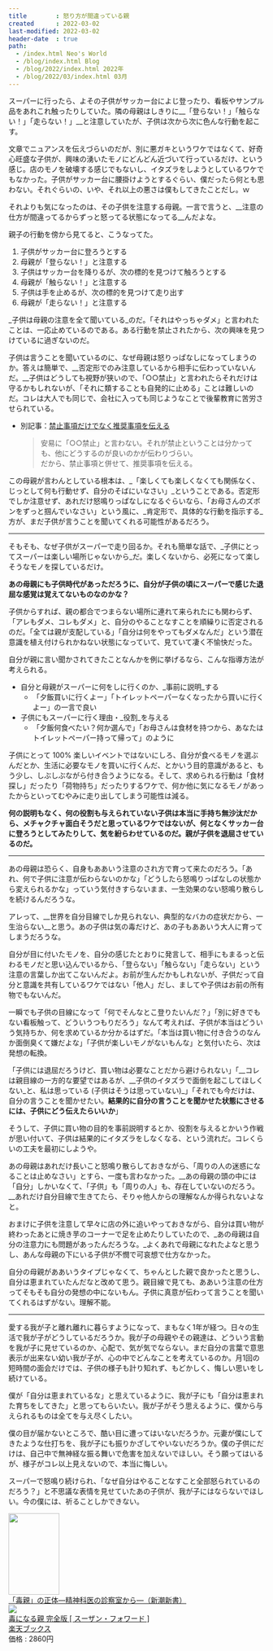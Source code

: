 ```yaml
---
title        : 怒り方が間違っている親
created      : 2022-03-02
last-modified: 2022-03-02
header-date  : true
path:
  - /index.html Neo's World
  - /blog/index.html Blog
  - /blog/2022/index.html 2022年
  - /blog/2022/03/index.html 03月
---
```


スーパーに行ったら、よその子供がサッカー台によじ登ったり、看板やサンプル品をあれこれ触ったりしていた。隣の母親はしきりに__「登らない！」「触らない！」「走らない！」__と注意していたが、子供は次から次に色んな行動を起こす。

文章でニュアンスを伝えづらいのだが、別に悪ガキというワケではなくて、好奇心旺盛な子供が、興味の湧いたモノにどんどん近づいて行っているだけ、という感じ。店のモノを破壊する感じでもないし、イタズラをしようとしているワケでもなかった。子供がサッカー台に腰掛けようとするぐらい、僕だったら何とも思わない。それぐらいの、いや、それ以上の悪さは僕もしてきたことだし。ｗ

それよりも気になったのは、その子供を注意する母親。一言で言うと、__注意の仕方が間違ってるからずっと怒ってる状態になってる__んだよな。

親子の行動を傍から見てると、こうなってた。

1. 子供がサッカー台に登ろうとする
2. 母親が「登らない！」と注意する
3. 子供はサッカー台を降りるが、次の標的を見つけて触ろうとする
4. 母親が「触らない！」と注意する
5. 子供は手を止めるが、次の標的を見つけて走り出す
6. 母親が「走らない！」と注意する

_子供は母親の注意を全て聞いている_のだ。「それはやっちゃダメ」と言われたことは、一応止めているのである。ある行動を禁止されたから、次の興味を見つけているに過ぎないのだ。

子供は言うことを聞いているのに、なぜ母親は怒りっぱなしになってしまうのか。答えは簡単で、__否定形でのみ注意しているから相手に伝わっていないんだ。__子供はどうしても視野が狭いので、「○○禁止」と言われたらそれだけは守るかもしれないが、「それに類することも自発的に止める」ことは難しいのだ。コレは大人でも同じで、会社に入っても同じようなことで後輩教育に苦労させられている。

- 別記事：[禁止事項だけでなく推奨事項を伝える](/tech/project-management/rather-recommendation-than-banned.html)
  > 安易に「○○禁止」と言わない。それが禁止ということは分かっても、他にどうするのが良いのかが伝わりづらい。  
  > だから、禁止事項と併せて、推奨事項を伝える。

この母親が言わんとしている根本は、_「楽しくても楽しくなくても関係なく、じっとして何も行動せず、自分のそばにいなさい」_ということである。否定形でしか注意せず、あれだけ怒鳴りっぱなしになるぐらいなら、「お母さんのズボンをずっと掴んでいなさい」という風に、_肯定形で、具体的な行動を指示する_方が、まだ子供が言うことを聞いてくれる可能性があるだろう。

---

そもそも、なぜ子供がスーパーで走り回るか。それも簡単な話で、_子供にとってスーパーは楽しい場所じゃないから_だ。楽しくないから、必死になって楽しそうなモノを探しているだけ。

__あの母親にも子供時代があっただろうに、自分が子供の頃にスーパーで感じた退屈な感覚は覚えてないものなのかな？__

子供からすれば、親の都合でつまらない場所に連れて来られたにも関わらず、「アレもダメ、コレもダメ」と、自分のやることなすことを順繰りに否定されるのだ。「全ては親が支配している」「自分は何をやってもダメなんだ」という潜在意識を植え付けられかねない状態になっていて、見ていて凄く不愉快だった。

自分が親に言い聞かされてきたことなんかを例に挙げるなら、こんな指導方法が考えられる。

- 自分と母親がスーパーに何をしに行くのか、_事前に説明_する
  - 「夕飯買いに行くよー」「トイレットペーパーなくなったから買いに行くよー」の一言で良い
- 子供にもスーパーに行く理由・_役割_を与える
  - 「夕飯何食べたい？何か選んで」「お母さんは食材を持つから、あなたはトイレットペーパー持って帰って」のように

子供にとって 100% 楽しいイベントではないにしろ、自分が食べるモノを選ぶんだとか、生活に必要なモノを買いに行くんだ、とかいう目的意識があると、もう少し、しぶしぶながら付き合うようになる。そして、求められる行動は「食材探し」だったり「荷物持ち」だったりするワケで、何か他に気になるモノがあったからといってむやみに走り出してしまう可能性は減る。

__何の説明もなく、何の役割も与えられていない子供は本当に手持ち無沙汰だから、メチャクチャ面白そうだと思っているワケではないが、何となくサッカー台に登ろうとしてみたりして、気を紛らわせているのだ。親が子供を退屈させているのだ。__

---

あの母親は恐らく、自身もああいう注意のされ方で育って来たのだろう。「あれ、何で子供に注意が伝わらないのかな」「どうしたら怒鳴りっぱなしの状態から変えられるかな」っていう気付きすらないまま、一生効果のない怒鳴り散らしを続けるんだろうな。

アレって、__世界を自分目線でしか見られない、典型的なバカの症状だから、一生治らない__と思う。あの子供は気の毒だけど、あの子もああいう大人に育ってしまうだろうな。

自分が目に付いたモノを、自分の感じたとおりに発言して、相手にもまるっと伝わるモノだと思い込んでいるから、「登らない」「触らない」「走らない」という注意の言葉しか出てこないんだよ。お前が生んだかもしれないが、子供だって自分と意識を共有しているワケではない「他人」だし、ましてや子供はお前の所有物でもないんだ。

一瞬でも子供の目線になって「何でそんなとこ登りたいんだ？」「別に好きでもない看板触って、どういうつもりだろう」なんて考えれば、子供が本当はどういう気持ちか、何を求めているか分かるはずだ。「本当は買い物に付き合うのなんか面倒臭くて嫌だよな」「子供が楽しいモノがないもんな」と気付いたら、次は発想の転換。

「子供には退屈だろうけど、買い物は必要なことだから避けられない」「__コレは親目線の一方的な要望ではあるが、__子供のイタズラで面倒を起こしてほしくない_と、私は思っている (子供はそうは思っていない)_」「それでも今だけは、自分の言うことを聞かせたい。__結果的に自分の言うことを聞かせた状態にさせるには、子供にどう伝えたらいいか__」

そうして、子供に買い物の目的を事前説明するとか、役割を与えるとかいう作戦が思い付いて、子供は結果的にイタズラをしなくなる、という流れだ。コレくらいの工夫を最初にしようや。

あの母親はあれだけ長いこと怒鳴り散らしておきながら、「周りの人の迷惑になることは止めなさい」とすら、一度も言わなかった。__あの母親の頭の中には「自分」しかいなくて、「子供」も「周りの人」も、存在していないのだろう。__あれだけ自分目線で生きてたら、そりゃ他人からの理解なんか得られないよなと。

おまけに子供を注意して早々に店の外に追いやっておきながら、自分は買い物が終わったあとに焼き芋のコーナーで足を止めたりしていたので、_あの母親は自分の注意力にも問題があったんだろうな。_よくあれで母親になれたよなと思うし、あんな母親の下にいる子供が不憫で可哀想で仕方なかった。

自分の母親がああいうタイプじゃなくて、ちゃんとした親で良かったと思うし、自分は恵まれていたんだなと改めて思う。親目線で見ても、ああいう注意の仕方ってそもそも自分の発想の中にないもん。子供に真意が伝わって言うことを聞いてくれるはずがない。理解不能。

---

愛する我が子と離れ離れに暮らすようになって、まもなく1年が経つ。日々の生活で我が子がどうしているだろうか。我が子の母親やその親達は、どういう言動を我が子に見せているのか、心配で、気が気でならない。まだ自分の言葉で意思表示が出来ない幼い我が子が、心の中でどんなことを考えているのか。月1回の短時間の面会だけでは、子供の様子も計り知れず、もどかしく、悔しい思いをし続けている。

僕が「自分は恵まれているな」と思えているように、我が子にも「自分は恵まれた育ちをしてきた」と思ってもらいたい。我が子がそう思えるように、僕から与えられるものは全てを与え尽くしたい。

僕の目が届かないところで、酷い目に遭ってはいないだろうか。元妻が僕にしてきたような仕打ちを、我が子にも振りかざしてやいないだろうか。僕の子供にだけは、自己中で無神経な振る舞いで危害を加えないでほしい。そう願ってはいるが、様子がコレ以上見えないので、本当に悔しい。

スーパーで怒鳴り続けられ、「なぜ自分はやることなすこと全部怒られているのだろう？」と不思議な表情を見せていたあの子供が、我が子にはならないでほしい。今の僕には、祈ることしかできない。

<div class="ad-amazon">
  <div class="ad-amazon-image">
    <a href="https://www.amazon.co.jp/dp/B07B4X9CRS?tag=neos21-22&amp;linkCode=osi&amp;th=1&amp;psc=1">
      <img src="https://m.media-amazon.com/images/I/41dORuAp3gL._SL160_.jpg" width="100" height="160">
    </a>
  </div>
  <div class="ad-amazon-info">
    <div class="ad-amazon-title">
      <a href="https://www.amazon.co.jp/dp/B07B4X9CRS?tag=neos21-22&amp;linkCode=osi&amp;th=1&amp;psc=1">「毒親」の正体―精神科医の診察室から―（新潮新書）</a>
    </div>
  </div>
</div>

<div class="ad-rakuten">
  <div class="ad-rakuten-image">
    <a href="https://hb.afl.rakuten.co.jp/hgc/g00q0722.waxyc9ff.g00q0722.waxyd017/?pc=https%3A%2F%2Fitem.rakuten.co.jp%2Fbook%2F16622488%2F&amp;m=http%3A%2F%2Fm.rakuten.co.jp%2Fbook%2Fi%2F20268094%2F">
      <img src="https://thumbnail.image.rakuten.co.jp/@0_mall/book/cabinet/6740/9784620326740.jpg?_ex=128x128">
    </a>
  </div>
  <div class="ad-rakuten-info">
    <div class="ad-rakuten-title">
      <a href="https://hb.afl.rakuten.co.jp/hgc/g00q0722.waxyc9ff.g00q0722.waxyd017/?pc=https%3A%2F%2Fitem.rakuten.co.jp%2Fbook%2F16622488%2F&amp;m=http%3A%2F%2Fm.rakuten.co.jp%2Fbook%2Fi%2F20268094%2F">毒になる親 完全版 [ スーザン・フォワード ]</a>
    </div>
    <div class="ad-rakuten-shop">
      <a href="https://hb.afl.rakuten.co.jp/hgc/g00q0722.waxyc9ff.g00q0722.waxyd017/?pc=https%3A%2F%2Fwww.rakuten.co.jp%2Fbook%2F&amp;m=http%3A%2F%2Fm.rakuten.co.jp%2Fbook%2F">楽天ブックス</a>
    </div>
    <div class="ad-rakuten-price">価格 : 2860円</div>
  </div>
</div>
